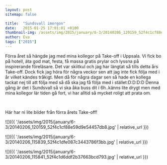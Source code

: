 ```yaml
---
layout: post
sitemap: false

title:  "Sundsvall imorgon"
date:   2015-01-25 17:01:01 +0100
thumbnail-img: /assets/img/2015/january/6-3/20140206_120159_52f4c1cf88e59d9e54457db8.jpg
author: Eva
tags: ["2015"]
---
```


Förra året så hängde jag med mina kollegor på Take-off i Uppsala. Vi fick bo på hotell, äta god mat, festa, få massa gratis prylar och lyssna på inspirerande föreläsare. Det var skiitkul och jag har längtat så tills detta års Take-off. Dock fick jag höra för några veckor sen att jag inte fick följa med i år vilket kändes tråkigt. Men då för några dagar sen så hade en kollega tackat nej till att följa med så då ska jag få följa med i stället:D:D:D:D Denna gång är det i Sundsvall så vi ska åka buss dit i 6h..känns lite drygt men med mina kollegor lär tiden gå fort, vi har alltid så mycket roligt att prata om.




 







Här har ni lite bilder från förra årets Take-off!

![]({{ '/assets/img/2015/january/6-3/20140206_120159_52f4c1cf88e59d9e54457db8.jpg'  | relative_url }})

![]({{ '/assets/img/2015/january/6-3/20140206_115839_52f4c1dfe087c3443786f3bb.jpg'  | relative_url }})

![]({{ '/assets/img/2015/january/6-3/20140206_115841_52f4c1d6ddf2b37663bcd793.jpg'  | relative_url }})


